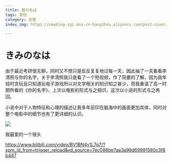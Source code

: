 ```yaml
---
title: 君の名は
tags: 其他
category: 日常
index_img: https://newblog-zgz.oss-cn-hangzhou.aliyuncs.com/post-cover/your-name.png

---
```


# きみのなは

由于最近考研很无聊，同时又不想只是反反复复地过每一天，因此抽了一天看看李清照与你的名字，关于李清照我只是看了一个短视频，作了简要的了解，因为我年轻时贪玩且只知道玩电子游戏所以对文学相关的知识知之甚少，而我重温了高一时期所看的《你的名字》，上次以电影的形式与之相识，这次以小说的形式与之再回。

小说中对于人物特征和心理的描述让我多年前印在脑海中的画面更加具体，同时对整个电影中的细节也有了更详细的认识。

![](https://newblog-zgz.oss-cn-hangzhou.aliyuncs.com/post-cover/book.jpg)

我最爱的一个镜头

https://www.bilibili.com/video/BV1BN4y1L7q7/?spm_id_from=trigger_reload&vd_source=7ec098be7aa3a99d69991580c3f8b447

 